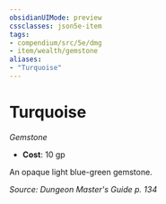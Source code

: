```yaml
---
obsidianUIMode: preview
cssclasses: json5e-item
tags:
- compendium/src/5e/dmg
- item/wealth/gemstone
aliases: 
- "Turquoise"
---
```

# Turquoise
*Gemstone*  

- **Cost**: 10 gp

An opaque light blue-green gemstone.

*Source: Dungeon Master's Guide p. 134*